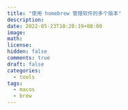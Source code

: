 ```yaml
---
title: "使用 homebrew 管理软件的多个版本"
description:
date: 2022-05-23T10:20:19+08:00
image:
math:
license:
hidden: false
comments: true
draft: false
categories:
  - tools
tags:
  - macos
  - brew
---
```

